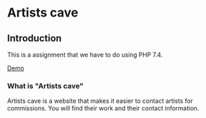 # **Artists cave**

## Introduction

This is a assignment that we have to do using PHP 7.4.

[Demo](https://intense-waters-78904.herokuapp.com/)

### What is "Artists cave"

Artists cave is a website that makes it easier to contact artists for commissions. You will find their work and their contact information. 